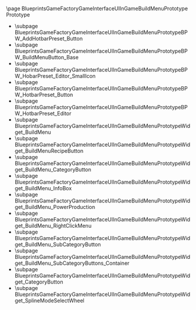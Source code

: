 \page BlueprintsGameFactoryGameInterfaceUIInGameBuildMenuPrototype Prototype
- \subpage BlueprintsGameFactoryGameInterfaceUIInGameBuildMenuPrototypeBPW_AddHotbarPreset_Button
- \subpage BlueprintsGameFactoryGameInterfaceUIInGameBuildMenuPrototypeBPW_BuildMenuButton_Base
- \subpage BlueprintsGameFactoryGameInterfaceUIInGameBuildMenuPrototypeBPW_HobarPreset_Editor_SmallIcon
- \subpage BlueprintsGameFactoryGameInterfaceUIInGameBuildMenuPrototypeBPW_HotbarPreset_Button
- \subpage BlueprintsGameFactoryGameInterfaceUIInGameBuildMenuPrototypeBPW_HotbarPreset_Editor
- \subpage BlueprintsGameFactoryGameInterfaceUIInGameBuildMenuPrototypeWidget_BuildMenu
- \subpage BlueprintsGameFactoryGameInterfaceUIInGameBuildMenuPrototypeWidget_BuildMenuRecipeButton
- \subpage BlueprintsGameFactoryGameInterfaceUIInGameBuildMenuPrototypeWidget_BuildMenu_CategoryButton
- \subpage BlueprintsGameFactoryGameInterfaceUIInGameBuildMenuPrototypeWidget_BuildMenu_InfoBox
- \subpage BlueprintsGameFactoryGameInterfaceUIInGameBuildMenuPrototypeWidget_BuildMenu_PowerProduction
- \subpage BlueprintsGameFactoryGameInterfaceUIInGameBuildMenuPrototypeWidget_BuildMenu_RightClickMenu
- \subpage BlueprintsGameFactoryGameInterfaceUIInGameBuildMenuPrototypeWidget_BuildMenu_SubCategoryButton
- \subpage BlueprintsGameFactoryGameInterfaceUIInGameBuildMenuPrototypeWidget_BuildMenu_SubCategoryButtons_Container
- \subpage BlueprintsGameFactoryGameInterfaceUIInGameBuildMenuPrototypeWidget_CategoryButton
- \subpage BlueprintsGameFactoryGameInterfaceUIInGameBuildMenuPrototypeWidget_SplineModeSelectWheel
